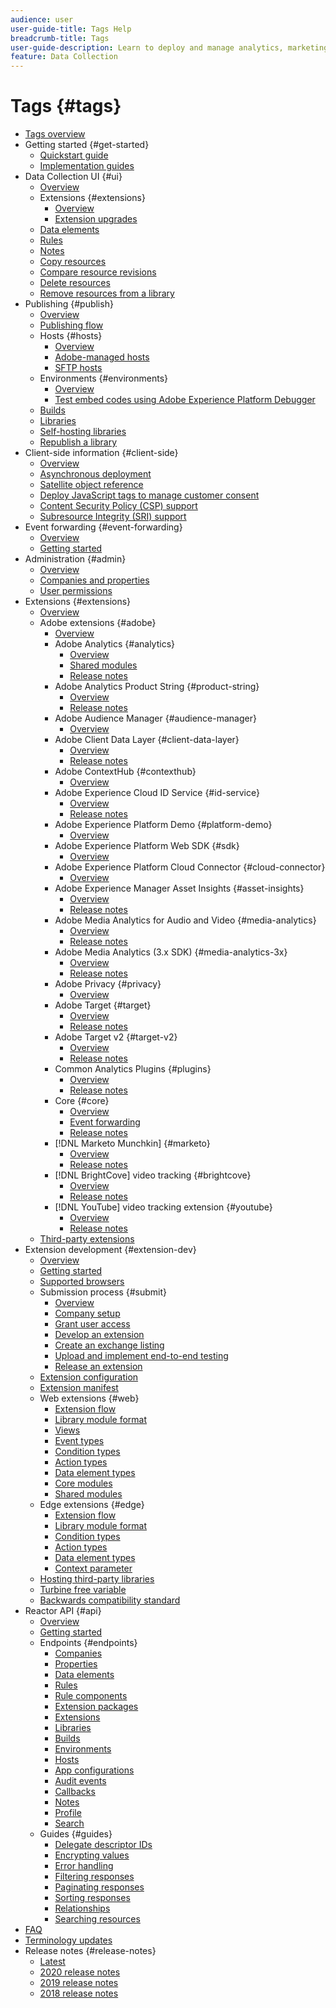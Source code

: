 ```yaml
---
audience: user
user-guide-title: Tags Help
breadcrumb-title: Tags
user-guide-description: Learn to deploy and manage analytics, marketing, and advertising tags to power customer experiences.
feature: Data Collection
---
```


# Tags {#tags}

* [Tags overview](./home.md)
* Getting started {#get-started}
  * [Quickstart guide](./quick-start/quick-start.md)
  * [Implementation guides](./quick-start/implementation-guides.md)
* Data Collection UI {#ui}
  * [Overview](./ui/managing-resources/overview.md)
  * Extensions {#extensions}
    * [Overview](./ui/managing-resources/extensions/overview.md)
    * [Extension upgrades](./ui/managing-resources/extensions/extension-upgrade.md)
  * [Data elements](./ui/managing-resources/data-elements.md)
  * [Rules](./ui/managing-resources/rules.md)
  * [Notes](./ui/managing-resources/notes.md)
  * [Copy resources](./ui/managing-resources/copying-resources.md)
  * [Compare resource revisions](./ui/managing-resources/compare-resource-revisions.md)
  * [Delete resources](./ui/managing-resources/delete-resources.md)
  * [Remove resources from a library](./ui/managing-resources/remove-resources-from-library.md)
* Publishing {#publish}
  * [Overview](./ui/publishing/overview.md)
  * [Publishing flow](./ui/publishing/publishing-flow.md)
  * Hosts {#hosts}
    * [Overview](./ui/publishing/hosts/hosts-overview.md)
    * [Adobe-managed hosts](./ui/publishing/hosts/managed-by-adobe-host.md)
    * [SFTP hosts](./ui/publishing/hosts/sftp-host.md)
  * Environments {#environments}
    * [Overview](./ui/publishing/environments.md)
    * [Test embed codes using Adobe Experience Platform Debugger](./ui/publishing/embed-code-testing.md)
  * [Builds](./ui/publishing/builds.md)
  * [Libraries](./ui/publishing/libraries.md)
  * [Self-hosting libraries](./ui/publishing/hosts/self-hosting-libraries.md)
  * [Republish a library](./ui/publishing/republish.md)
* Client-side information {#client-side}
  * [Overview](./ui/client-side/overview.md)
  * [Asynchronous deployment](./ui/client-side/asynchronous-deployment.md)
  * [Satellite object reference](./ui/client-side/satellite-object.md)
  * [Deploy JavaScript tags to manage customer consent](./ui/client-side/consent.md)
  * [Content Security Policy (CSP) support](./ui/client-side/content-security-policy.md)
  * [Subresource Integrity (SRI) support](./ui/client-side/sri.md)
* Event forwarding {#event-forwarding}
    * [Overview](./ui/event-forwarding/overview.md)
    * [Getting started](./ui/event-forwarding/getting-started.md)
* Administration {#admin}
  * [Overview](./ui/administration/overview.md)
  * [Companies and properties](./ui/administration/companies-and-properties.md)
  * [User permissions](./ui/administration/user-permissions.md)
* Extensions {#extensions}
  * [Overview](./extensions/overview.md)
  * Adobe extensions {#adobe}
    * [Overview](./extensions/web/overview.md)
    * Adobe Analytics {#analytics}
      * [Overview](./extensions/web/analytics/overview.md)
      * [Shared modules](./extensions/web/analytics/shared-modules.md)
      * [Release notes](./extensions/web/analytics/release-notes.md)
    * Adobe Analytics Product String {#product-string}
      * [Overview](./extensions/web/product-string/overview.md)
      * [Release notes](./extensions/web/product-string/release-notes.md)    
    * Adobe Audience Manager {#audience-manager}
      * [Overview](./extensions/web/audience-manager/overview.md)
    * Adobe Client Data Layer {#client-data-layer}
      * [Overview](./extensions/web/client-data-layer/overview.md)
      * [Release notes](./extensions/web/client-data-layer/release-notes.md)
    * Adobe ContextHub {#contexthub}
      * [Overview](./extensions/web/contexthub/overview.md)
    * Adobe Experience Cloud ID Service {#id-service}
      * [Overview](./extensions/web/id-service/overview.md)
      * [Release notes](./extensions/web/id-service/release-notes.md)
    * Adobe Experience Platform Demo {#platform-demo}
      * [Overview](./extensions/web/platform-demo/overview.md)
    * Adobe Experience Platform Web SDK {#sdk}
      * [Overview](./extensions/web/sdk/overview.md)
    * Adobe Experience Platform Cloud Connector {#cloud-connector}
      * [Overview](./extensions/web/cloud-connector/overview.md)
    * Adobe Experience Manager Asset Insights {#asset-insights}
      * [Overview](./extensions/web/asset-insights/overview.md)
      * [Release notes](./extensions/web/asset-insights/release-notes.md)
    * Adobe Media Analytics for Audio and Video {#media-analytics}
      * [Overview](./extensions/web/media-analytics/overview.md)
      * [Release notes](./extensions/web/media-analytics/release-notes.md)
    * Adobe Media Analytics (3.x SDK) {#media-analytics-3x}
      * [Overview](./extensions/web/media-analytics-3x/overview.md)
      * [Release notes](./extensions/web/media-analytics-3x/release-notes.md)
    * Adobe Privacy {#privacy}
      * [Overview](./extensions/web/privacy/overview.md)
    * Adobe Target {#target}
      * [Overview](./extensions/web/target/overview.md)
      * [Release notes](./extensions/web/target/release-notes.md)
    * Adobe Target v2 {#target-v2}
      * [Overview](./extensions/web/target-v2/overview.md)
      * [Release notes](./extensions/web/target-v2/release-notes.md)
    * Common Analytics Plugins {#plugins}
      * [Overview](./extensions/web/plugins/overview.md)
      * [Release notes](./extensions/web/plugins/release-notes.md)
    * Core {#core}
      * [Overview](./extensions/web/core/overview.md)
      * [Event forwarding](./extensions/web/core/event-forwarding.md)
      * [Release notes](./extensions/web/core/release-notes.md)
    * [!DNL Marketo Munchkin] {#marketo}
      * [Overview](./extensions/web/marketo/overview.md)
      * [Release notes](./extensions/web/marketo/release-notes.md)
    * [!DNL BrightCove] video tracking {#brightcove}
      * [Overview](./extensions/web/brightcove/overview.md)
      * [Release notes](./extensions/web/brightcove/release-notes.md)
    * [!DNL YouTube] video tracking extension {#youtube}
      * [Overview](./extensions/web/youtube/overview.md)
      * [Release notes](./extensions/web/youtube/release-notes.md)
  * [Third-party extensions](./extensions/3rd-party-extensions.md)
* Extension development {#extension-dev}
  * [Overview](./extension-dev/overview.md)
  * [Getting started](./extension-dev/getting-started.md)
  * [Supported browsers](./extension-dev/browsers.md)
  * Submission process {#submit}
    * [Overview](./extension-dev/submit/overview.md)
    * [Company setup](./extension-dev/submit/setup.md)
    * [Grant user access](./extension-dev/submit/access.md)
    * [Develop an extension](./extension-dev/submit/develop.md)
    * [Create an exchange listing](./extension-dev/submit/create-listing.md)
    * [Upload and implement end-to-end testing](./extension-dev/submit/upload-and-test.md)
    * [Release an extension](./extension-dev/submit/release.md)
  * [Extension configuration](./extension-dev/configuration.md)
  * [Extension manifest](./extension-dev/manifest.md)
  * Web extensions {#web}
    * [Extension flow](./extension-dev/web/flow.md)
    * [Library module format](./extension-dev/web/format.md)
    * [Views](./extension-dev/web/views.md)
    * [Event types](./extension-dev/web/event-types.md)
    * [Condition types](./extension-dev/web/condition-types.md)
    * [Action types](./extension-dev/web/action-types.md)
    * [Data element types](./extension-dev/web/data-element-types.md)
    * [Core modules](./extension-dev/web/core.md)
    * [Shared modules](./extension-dev/web/shared.md)
  * Edge extensions {#edge}
    * [Extension flow](./extension-dev/edge/flow.md)
    * [Library module format](./extension-dev/edge/format.md)
    * [Condition types](./extension-dev/edge/condition-types.md)
    * [Action types](./extension-dev/edge/action-types.md)
    * [Data element types](./extension-dev/edge/data-element-types.md)
    * [Context parameter](./extension-dev/edge/context.md)
  * [Hosting third-party libraries](./extension-dev/third-party-libraries.md)
  * [Turbine free variable](./extension-dev/turbine.md)
  * [Backwards compatibility standard](./extension-dev/backwards-compatibility.md)
* Reactor API {#api}
  * [Overview](./api/overview.md)
  * [Getting started](./api/getting-started.md)
  * Endpoints {#endpoints}
    * [Companies](./api/endpoints/companies.md)
    * [Properties](./api/endpoints/properties.md)
    * [Data elements](./api/endpoints/data-elements.md)
    * [Rules](./api/endpoints/rules.md)
    * [Rule components](./api/endpoints/rule-components.md)
    * [Extension packages](./api/endpoints/extension-packages.md)
    * [Extensions](./api/endpoints/extensions.md)
    * [Libraries](./api/endpoints/libraries.md)
    * [Builds](./api/endpoints/builds.md)
    * [Environments](./api/endpoints/environments.md)
    * [Hosts](./api/endpoints/hosts.md)
    * [App configurations](./api/endpoints/app-configurations.md)
    * [Audit events](./api/endpoints/audit-events.md)
    * [Callbacks](./api/endpoints/callbacks.md)
    * [Notes](./api/endpoints/notes.md)
    * [Profile](./api/endpoints/profile.md)
    * [Search](./api/endpoints/search.md)
  * Guides {#guides}
    * [Delegate descriptor IDs](./api/guides/delegate-descriptor-ids.md)
    * [Encrypting values](./api/guides/encrypting-values.md)
    * [Error handling](./api/guides/error-handling.md)
    * [Filtering responses](./api/guides/filtering.md)
    * [Paginating responses](./api/guides/pagination.md)
    * [Sorting responses](./api/guides/sorting.md)
    * [Relationships](./api/guides/relationships.md)
    * [Searching resources](./api/guides/search.md)
* [FAQ](./faq.md)
* [Terminology updates](./term-updates.md)
* Release notes {#release-notes}
  * [Latest](./release-notes/current.md)
  * [2020 release notes](./release-notes/2020.md)
  * [2019 release notes](./release-notes/2019.md)
  * [2018 release notes](./release-notes/2018.md)